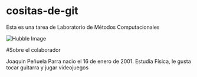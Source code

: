 # cositas-de-git
Esta es una tarea de Laboratorio de Métodos Computacionales

![Hubble Image](https://ichef.bbci.co.uk/news/976/cpsprodpb/1772A/production/_111924069_body.jpg)

#Sobre el colaborador

Joaquin Peñuela Parra nacio el 16 de enero de 2001. Estudia Física, le gusta tocar guitarra y jugar videojuegos

